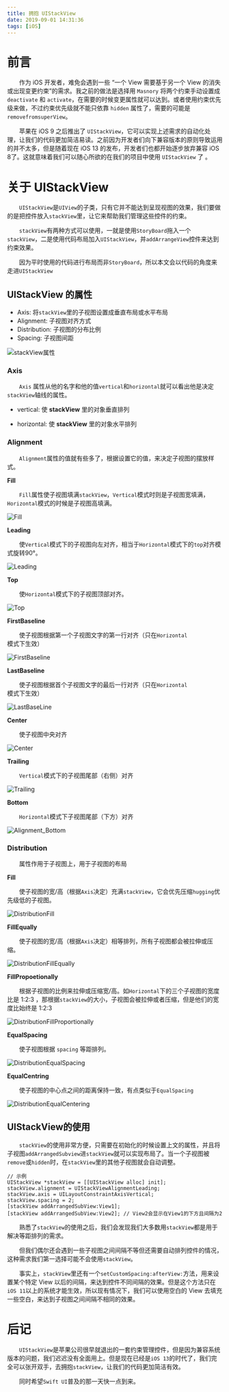 ```yaml
---
title: 拥抱 UIStackView
date: 2019-09-01 14:31:36
tags: [iOS]
---
```


# 前言

　　作为 iOS 开发者，难免会遇到一些 “一个 View 需要基于另一个 View 的消失或出现变更约束”的需求。我之前的做法是选择用 `Masnory` 将两个约束手动设置成 `deactivate` 和 `activate`，在需要的时候变更属性就可以达到。或者使用约束优先级来做，不过约束优先级就不能只依靠 `hidden` 属性了，需要的可能是 `removefromsuperView`。

　　苹果在 iOS 9 之后推出了 `UIStackView`，它可以实现上述需求的自动化处理，让我们的代码更加简洁易读。之前因为开发者们向下兼容版本的原则导致运用的并不太多，但是随着现在 iOS 13 的发布，开发者们也都开始逐步放弃兼容 iOS 8了。这就意味着我们可以随心所欲的在我们的项目中使用 `UIStackView` 了 。

<!-- more -->

# 关于 UIStackView

　　`UIStackView`是`UIView`的子类，只有它并不能达到呈现视图的效果，我们要做的是把控件放入`stackView`里，让它来帮助我们管理这些控件的约束。

　　`stackView`有两种方式可以使用，一就是使用`StoryBoard`拖入一个`stackView`，二是使用代码布局加入`UIStackView`，并`addArrangeView`控件来达到约束效果。

　　因为平时使用的代码进行布局而非`StoryBoard`，所以本文会以代码的角度来走进`UIStackView`



## UIStackView 的属性


* Axis: 将`stackView`里的子视图设置成垂直布局或水平布局
* Alignment: 子视图对齐方式
* Distribution: 子视图的分布比例
* Spacing: 子视图间距

![stackView属性](/img/stackView/stackViewAttribute.png)

### Axis

　　`Axis` 属性从他的名字和他的值`vertical`和`horizontal`就可以看出他是决定`stackView`轴线的属性。

* vertical: 使 **stackView** 里的对象垂直排列

* horizontal: 使 **stackView** 里的对象水平排列



### Alignment

　　`Alignment`属性的值就有些多了，根据设置它的值，来决定子视图的摆放样式。



**Fill**

　　`Fill`属性使子视图填满`stackView`，`Vertical`模式时则是子视图宽填满，`Horizontal`模式的时候是子视图高填满。

![Fill](/img/stackView/Alignment_Fill.png)



**Leading**

　　使`Vertical`模式下的子视图向左对齐，相当于`Horizontal`模式下的`top`对齐模式旋转90°。

![Leading](/img/stackView/Alignment_Leading.png)



**Top**

　　使`Horizontal`模式下的子视图顶部对齐。

![Top](/img/stackView/Alignment_Top.png)



**FirstBaseline**

　　使子视图根据第一个子视图文字的第一行对齐（只在`Horizontal`模式下生效）

![FirstBaseline](/img/stackView/Alignment_FirstBaseLine.png)



**LastBaseline**

　　使子视图根据首个子视图文字的最后一行对齐（只在`Horizontal`模式下生效）

![LastBaseLine](/img/stackView/Alignment_LastBaseLine.png)



**Center**

　　使子视图中央对齐

![Center](/img/stackView/Alignment_Center.png)



**Trailing**

　　`Vertical`模式下的子视图尾部（右侧）对齐

![Trailing](/img/stackView/Alignment_Trailing.png)



**Bottom**

　　`Horizontal`模式下子视图尾部（下方）对齐

![Alignment_Bottom](/img/stackView/Alignment_Bottom.png)



### Distribution

　　属性作用于子视图上，用于子视图的布局



**Fill**

　　使子视图的宽/高（根据`Axis`决定）充满`stackView`，它会优先压缩`hugging`优先级低的子视图。

![DistributionFill](/img/stackView/DistributionFill.png)



**FillEqually**

　　使子视图的宽/高（根据`Axis`决定）相等排列，所有子视图都会被拉伸或压缩。

![DistributionFillEqually](/img/stackView/DistributionFillEqually.png)



**FillPropoetionally**

　　根据子视图的比例来拉伸或压缩宽/高。如`Horizontal`下的三个子视图的宽度比是 1:2:3 ，那根据`stackView`的大小，子视图会被拉伸或者压缩，但是他们的宽度比始终是 1:2:3

![DistributionFillProportionally](/img/stackView/DistributionFillProportionally.png)



**EqualSpacing**

　　使子视图根据 `spacing` 等距排列。

![DistributionEqualSpacing](/img/stackView/DistributionEqualSpacing.png)



**EqualCentring**

　　使子视图的中心点之间的距离保持一致，有点类似于`EqualSpacing`

![DistributionEqualCentering](/img/stackView/DistributionEqualCentering.png)



## UIStackView的使用

　　`stackView`的使用非常方便，只需要在初始化的时候设置上文的属性，并且将子视图`addArrangedSubview`进`stackView`就可以实现布局了。当一个子视图被`remove`或`hidden`时，在`stackView`里的其他子视图就会自动调整。

```objc
// 示例
UIStackView *stackView = [[UIStackView alloc] init];
stackView.alignment = UIStackViewAlignmentLeading;
stackView.axis = UILayoutConstraintAxisVertical;
stackView.spacing = 2;
[stackView addArrangedSubView:View1];
[stackView addArrangedSubView:View2]; // View2会显示在View1的下方且间隔为2
```

　　熟悉了`stackView`的使用之后，我们会发现我们大多数用`stackView`都是用于解决等距排列的需求。

　　但我们偶尔还会遇到一些子视图之间间隔不等但还需要自动排列控件的情况，这种需求我们第一选择可能不会使用`stackView`。

　　事实上，`stackView`里还有一个`setCustomSpacing:afterView:`方法，用来设置某个特定 View 以后的间隔，来达到控件不同间隔的效果。但是这个方法只在`iOS 11`以上的系统才能生效，所以现有情况下，我们可以使用空白的 View 去填充一些空白，来达到子视图之间间隔不相同的效果。



# 后记

　　`UIStackView`是苹果公司很早就退出的一套约束管理控件，但是因为兼容系统版本的问题，我们迟迟没有全面用上。但是现在已经是`iOS 13`的时代了，我们完全可以张开双手，去拥抱`stackView`，让我们的代码更加简洁有效。

　　同时希望`Swift UI`普及的那一天快一点到来。

